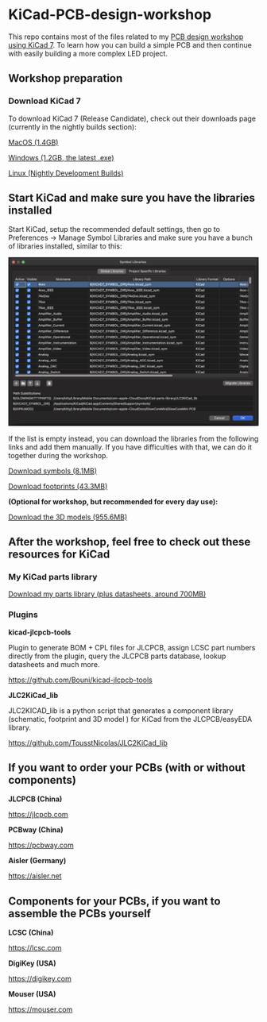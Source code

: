 # KiCad-PCB-design-workshop
This repo contains most of the files related to my [PCB design workshop using KiCad 7](https://workshops.glowingkitty.com). To learn how you can build a simple PCB and then continue with easily building a more complex LED project.

## Workshop preparation

### Download KiCad 7

To download KiCad 7 (Release Candidate), check out their downloads page (currently in the nightly builds section):

[MacOS (1.4GB)](https://downloads.kicad.org/kicad/macos/explore/nightlies)

[Windows (1.2GB, the latest .exe)](https://downloads.kicad.org/kicad/windows/explore/nightlies)

[Linux (Nightly Development Builds)](https://www.kicad.org/download/)

## Start KiCad and make sure you have the libraries installed

Start KiCad, setup the recommended default settings, then go to Preferences -> Manage Symbol Libraries and make sure you have a bunch of libraries installed, similar to this:

![screenshot](/readme%20images/kicadsymbols.jpeg)

If the list is empty instead, you can download the libraries from the following links and add them manually. If you have difficulties with that, we can do it together during the workshop.

[Download symbols (8.1MB)](https://gitlab.com/kicad/libraries/kicad-symbols/-/archive/7.0.0-rc2/kicad-symbols-7.0.0-rc2.zip)

[Download footprints (43.3MB)](https://gitlab.com/kicad/libraries/kicad-footprints/-/archive/7.0.0-rc2/kicad-footprints-7.0.0-rc2.zip)

**(Optional for workshop, but recommended for every day use):**

[Download the 3D models (955.6MB)](https://gitlab.com/kicad/libraries/kicad-packages3D/-/archive/7.0.0-rc2/kicad-packages3D-7.0.0-rc2.zip)

## After the workshop, feel free to check out these resources for KiCad

### My KiCad parts library

[Download my parts library (plus datasheets, around 700MB)](https://codeload.github.com/glowingkitty/KiCad-parts-library/zip/refs/heads/main)

### Plugins

**kicad-jlcpcb-tools**

Plugin to generate BOM + CPL files for JLCPCB, assign LCSC part numbers directly from the plugin, query the JLCPCB parts database, lookup datasheets and much more.

https://github.com/Bouni/kicad-jlcpcb-tools


**JLC2KiCad_lib**

JLC2KICAD_lib is a python script that generates a component library (schematic, footprint and 3D model ) for KiCad from the JLCPCB/easyEDA library.

https://github.com/TousstNicolas/JLC2KiCad_lib


## If you want to order your PCBs (with or without components)

**JLCPCB (China)**

https://jlcpcb.com

**PCBway (China)**

https://pcbway.com

**Aisler (Germany)**

https://aisler.net


## Components for your PCBs, if you want to assemble the PCBs yourself

**LCSC (China)**

https://lcsc.com

**DigiKey (USA)**

https://digikey.com

**Mouser (USA)**

https://mouser.com